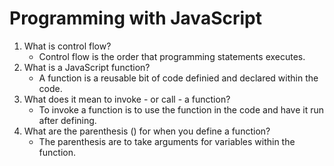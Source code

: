 # Programming with JavaScript

1. What is control flow?
    - Control flow is the order that programming statements executes.
2. What is a JavaScript function?
    - A function is a reusable bit of code definied and declared within the code.
3. What does it mean to invoke - or call - a function?
    - To invoke a function is to use the function in the code and have it run after defining.
4. What are the parenthesis () for when you define a function?
    - The parenthesis are to take arguments for variables within the function.
